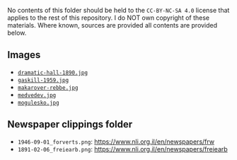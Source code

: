 No contents of this folder should be held to the  `CC-BY-NC-SA 4.0` license that applies to the rest of this repository.
I do NOT own copyright of these materials. Where known, sources are provided all contents are provided below.

## Images

- [`dramatic-hall-1890.jpg`](https://archive.nyu.edu/handle/2451/56843)
- [`gaskill-1959.jpg`](https://www.ocfrealty.com/naked-philly/society-hill/delorean-time-machine-5th-gaskill/)
- [`makarover-rebbe.jpg`](https://jewua.org/makarov/) 
- [`medvedev.jpg`](https://www.centropa.org/en/photo/portrait-mikhail-efimovich-medvedev-meer-haimovich-bernshtein)
- [`mogulesko.jpg`](https://en.wikipedia.org/wiki/Sigmund_Mogulesko)


## Newspaper clippings folder

- `1946-09-01_forverts.png`: <https://www.nli.org.il/en/newspapers/frw>
- `1891-02-06_freiearb.png`: <https://www.nli.org.il/en/newspapers/freiearb>
